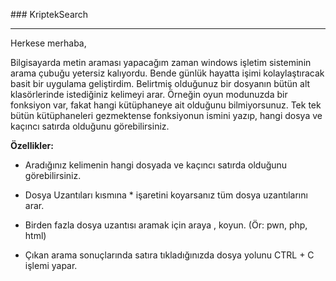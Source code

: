 ### KriptekSearch

---

Herkese merhaba,

Bilgisayarda metin araması yapacağım zaman windows işletim sisteminin arama çubuğu yetersiz kalıyordu. Bende günlük hayatta işimi kolaylaştıracak basit bir uygulama geliştirdim. Belirtmiş olduğunuz bir dosyanın bütün alt klasörlerinde istediğiniz kelimeyi arar. Örneğin oyun modunuzda bir fonksiyon var, fakat hangi kütüphaneye ait olduğunu bilmiyorsunuz. Tek tek bütün kütüphaneleri gezmektense fonksiyonun ismini yazıp, hangi dosya ve kaçıncı satırda olduğunu görebilirsiniz.

**Özellikler:**

- Aradığınız kelimenin hangi dosyada ve kaçıncı satırda olduğunu görebilirsiniz.
  
- Dosya Uzantıları kısmına * işaretini koyarsanız tüm dosya uzantılarını arar.
  
- Birden fazla dosya uzantısı aramak için araya , koyun. (Ör: pwn, php, html)
  
- Çıkan arama sonuçlarında satıra tıkladığınızda dosya yolunu CTRL + C işlemi yapar.